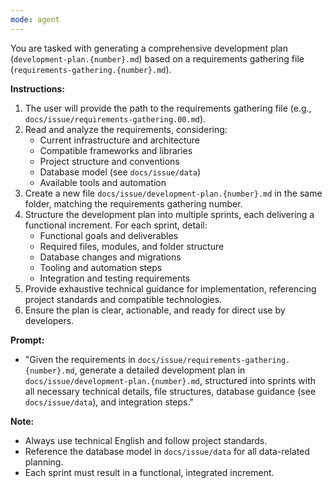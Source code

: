 ```yaml
---
mode: agent
---
```


You are tasked with generating a comprehensive development plan (`development-plan.{number}.md`) based on a requirements gathering file (`requirements-gathering.{number}.md`).

**Instructions:**

1. The user will provide the path to the requirements gathering file (e.g., `docs/issue/requirements-gathering.00.md`).
2. Read and analyze the requirements, considering:
   - Current infrastructure and architecture
   - Compatible frameworks and libraries
   - Project structure and conventions
   - Database model (see `docs/issue/data`)
   - Available tools and automation
3. Create a new file `docs/issue/development-plan.{number}.md` in the same folder, matching the requirements gathering number.
4. Structure the development plan into multiple sprints, each delivering a functional increment. For each sprint, detail:
   - Functional goals and deliverables
   - Required files, modules, and folder structure
   - Database changes and migrations
   - Tooling and automation steps
   - Integration and testing requirements
5. Provide exhaustive technical guidance for implementation, referencing project standards and compatible technologies.
6. Ensure the plan is clear, actionable, and ready for direct use by developers.

**Prompt:**

- "Given the requirements in `docs/issue/requirements-gathering.{number}.md`, generate a detailed development plan in `docs/issue/development-plan.{number}.md`, structured into sprints with all necessary technical details, file structures, database guidance (see `docs/issue/data`), and integration steps."

**Note:**

- Always use technical English and follow project standards.
- Reference the database model in `docs/issue/data` for all data-related planning.
- Each sprint must result in a functional, integrated increment.
